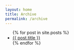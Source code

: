 ```yaml
---
layout: home 
title: Archive
permalink: /archive
---
```



<ul>
	{% for post in site.posts %}
	<li><a href="{{ post.url }}" class="post-preview">{{ post.title }}</a></li>
	{% endfor %}
</ul>